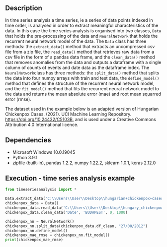 ## Description 

In time series analysis a time series, ie a series of data points indexed in time order, is analysed in order to extract meaningful characteristics of the data. In this case the time series analysis is organised into two classes, `Data` that holds the pre-processing of the data and `NeuralNetwork` that holds the recurrent neural network model of the data. The `Data` class has three methods: the `extract_data()` method that extracts an uncompressed csv file from a zip file, the `read_data()` method that retrieves raw data from a csv file in the form of a pandas data frame, and the `clean_data()` method that removes anomalies from the data and outputs a dataframe with a single column of counts of events and date data as the dataframe index. The `NeuralNetwork`class has three methods: the `split_data()` method that splits the data into four numpy arrays with train and test data, the `define_model()` method that defines the structure of the recurrent neural network model, and the `fit_model()` method that fits the recurrent neural network model to the data and returns the mean absolute error (mae) and root mean squarred error (rmse).  

The dataset used in the example below is an adapted version of Hungarian Chickenpox Cases. (2021). UCI Machine Learning Repository. https://doi.org/10.24432/C5103B, and is used under a Creative Commons Attribution 4.0 International licence. 
  
## Dependencies
* Microsoft Windows 10.0.19045
* Python 3.9.1
* zipfile (built-in), pandas 1.2.2, numpy 1.22.2, sklearn 1.0.1, keras 2.12.0

## Execution - time series analysis example
```python
from timeseriesanalysis import *

Data.extract_data('C:\\Users\\User\\Desktop\\hungarian+chickenpox+cases.zip', 'hungary_chickenpox.csv', 'C:\\Users\\User\\Desktop')          
chickenpox_data = Data()
chickenpox_data.read_data('C:\\Users\\User\\Desktop\\hungary_chickenpox.csv')
chickenpox_data.clean_data('Date', 'BUDAPEST', 0, 1000) 

chickenpox_nn = NeuralNetwork()
chickenpox_nn.split_data(chickenpox_data.df_clean, "27/08/2012")  
chickenpox_nn.define_model()                                  
chickenpox_mae_rmse = chickenpox_nn.fit_model()
print(chickenpox_mae_rmse)
```


 
